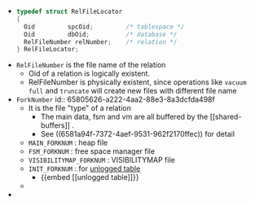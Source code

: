 - ```C
  typedef struct RelFileLocator
  {
  	Oid			spcOid;			/* tablespace */
  	Oid			dbOid;			/* database */
  	RelFileNumber relNumber;	/* relation */
  } RelFileLocator;
  ```
- `RelFileNumber` is the file name of the relation
  - Oid of a relation is logically existent.
  - RelFileNumber is physically existent, since operations like `vacuum full` and `truncate` will create new files with different file name
- `ForkNumber`
  id:: 65805626-a222-4aa2-88e3-8a3dcfda498f
  - It is the file "type" of a relation
    - The main data, fsm and vm are all buffered by the [[shared-buffers]] .
    - See ((6581a94f-7372-4aef-9531-962f2170ffec)) for detail
  - `MAIN_FORKNUM` : heap file
  - `FSM_FORKNUM` : free space manager file
  - `VISIBILITYMAP_FORKNUM` : VISIBILITYMAP file
  - `INIT_FORKNUM` : for  [unlogged table](https://www.postgresql.org/docs/current/sql-createtable.html#SQL-CREATETABLE-UNLOGGED)
    - {{embed [[unlogged table]]}}
  -
-